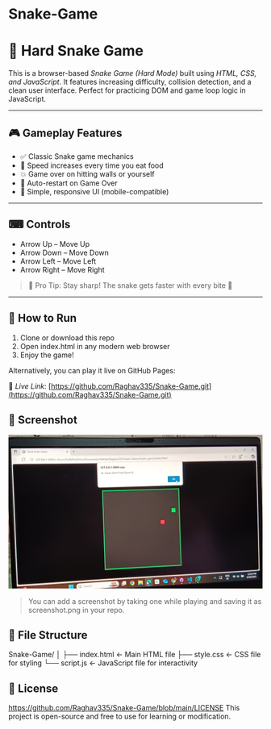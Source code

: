 # Snake-Game 
# 🐍 Hard Snake Game

This is a browser-based *Snake Game (Hard Mode)* built using *HTML, CSS, and JavaScript*. It features increasing difficulty, collision detection, and a clean user interface. Perfect for practicing DOM and game loop logic in JavaScript.

---

## 🎮 Gameplay Features

- ✅ Classic Snake game mechanics
- 🚀 Speed increases every time you eat food
- 💥 Game over on hitting walls or yourself
- 🔁 Auto-restart on Game Over
- 📱 Simple, responsive UI (mobile-compatible)

---

## ⌨ Controls

- Arrow Up – Move Up  
- Arrow Down – Move Down  
- Arrow Left – Move Left  
- Arrow Right – Move Right  

> 🧠 Pro Tip: Stay sharp! The snake gets faster with every bite 🐍

---

## 🔧 How to Run

1. Clone or download this repo  
2. Open index.html in any modern web browser  
3. Enjoy the game!

Alternatively, you can play it live on GitHub Pages:

🔗 *Live Link*: [https://github.com/Raghav335/Snake-Game.git](https://github.com/Raghav335/Snake-Game.git)

## 📸 Screenshot

![Game Screenshot](https://github.com/Raghav335/Snake-Game/blob/main/screenshot.snak%20game.jpg)

> You can add a screenshot by taking one while playing and saving it as screenshot.png in your repo.

## 📁 File Structure
Snake-Game/
│
├── index.html      ← Main HTML file
├── style.css       ← CSS file for styling
└── script.js       ← JavaScript file for interactivity

## 📜 License
https://github.com/Raghav335/Snake-Game/blob/main/LICENSE
This project is open-source and free to use for learning or modification.
